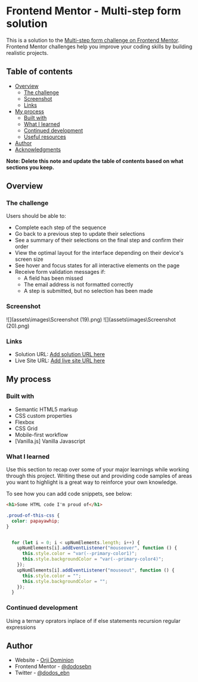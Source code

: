 # Frontend Mentor - Multi-step form solution

This is a solution to the [Multi-step form challenge on Frontend Mentor](https://www.frontendmentor.io/challenges/multistep-form-YVAnSdqQBJ). Frontend Mentor challenges help you improve your coding skills by building realistic projects. 

## Table of contents

- [Overview](#overview)
  - [The challenge](#the-challenge)
  - [Screenshot](#screenshot)
  - [Links](#links)
- [My process](#my-process)
  - [Built with](#built-with)
  - [What I learned](#what-i-learned)
  - [Continued development](#continued-development)
  - [Useful resources](#useful-resources)
- [Author](#author)
- [Acknowledgments](#acknowledgments)

**Note: Delete this note and update the table of contents based on what sections you keep.**

## Overview

### The challenge

Users should be able to:

- Complete each step of the sequence
- Go back to a previous step to update their selections
- See a summary of their selections on the final step and confirm their order
- View the optimal layout for the interface depending on their device's screen size
- See hover and focus states for all interactive elements on the page
- Receive form validation messages if:
  - A field has been missed
  - The email address is not formatted correctly
  - A step is submitted, but no selection has been made

### Screenshot

![](assets\images\Screenshot (19).png)
![](assets\images\Screenshot (20).png)



### Links

- Solution URL: [Add solution URL here](https://github.com/dodosebn/FRONTEND-MENTORS-MULTISTEP-FORM)
- Live Site URL: [Add live site URL here](https://dodosebn.github.io/FRONTEND-MENTORS-MULTISTEP-FORM/)

## My process

### Built with

- Semantic HTML5 markup
- CSS custom properties
- Flexbox
- CSS Grid
- Mobile-first workflow
- [Vanilla.js] Vanilla Javascript


### What I learned

Use this section to recap over some of your major learnings while working through this project. Writing these out and providing code samples of areas you want to highlight is a great way to reinforce your own knowledge.

To see how you can add code snippets, see below:

```html
<h1>Some HTML code I'm proud of</h1>
```
```css
.proud-of-this-css {
  color: papayawhip;
}
```
```js

  for (let i = 0; i < upNumElements.length; i++) {
    upNumElements[i].addEventListener("mouseover", function () {
      this.style.color = "var(--primary-color1)";
      this.style.backgroundColor = "var(--primary-color4)";
    });
    upNumElements[i].addEventListener("mouseout", function () {
      this.style.color = "";
      this.style.backgroundColor = "";
    });
  }

```

### Continued development
Using a ternary oprators inplace of if else statements
recursion
regular expressions

## Author

- Website - [Orji Dominion](https://www.your-site.com)
- Frontend Mentor - [@dodosebn](https://www.frontendmentor.io/profile/yourusername)
- Twitter - [@dodos_ebn](https://www.twitter.com/dodos_ebn)



